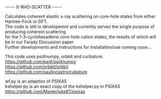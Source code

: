 

----- X-RHO-SCATTER -----

Calculates coherent elastic x-ray scattering on core-hole states from either Hartree-Fock or DFT.\
The code is still in developemnt and currently serves the single purpose of producing coherent scattering\
for the 1-3-cyclohexadiene core-hole cation states, the results of which will be in our Farady Discussion paper\
Further developments and instructions for installation/use coming soon...

This code uses psi4numpy, orbkit and curbature. \
https://github.com/psi4/psi4numpy \
https://github.com/orbkit/orbkit \
https://github.com/saullocastro/cubature

wf.py is an adaption of PSIXAS\
kshelper.py is an exact copy of the kshelper.py in PSIXAS\
https://github.com/Masterluke87/psixas

